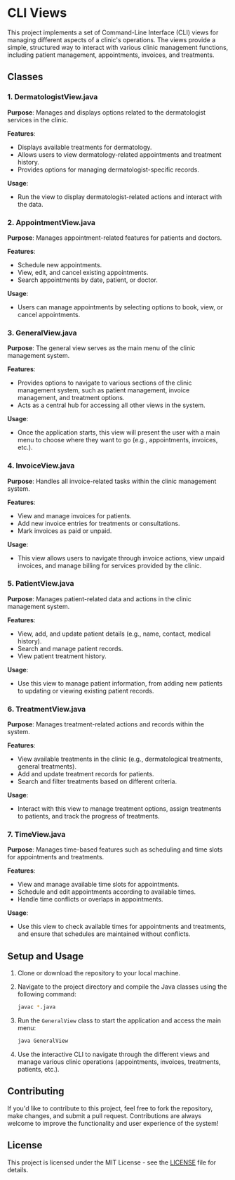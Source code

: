 # CLI Views

This project implements a set of Command-Line Interface (CLI) views for managing different aspects of a clinic's operations. The views provide a simple, structured way to interact with various clinic management functions, including patient management, appointments, invoices, and treatments.

## Classes

### 1. **DermatologistView.java**
**Purpose**: Manages and displays options related to the dermatologist services in the clinic.

**Features**:
- Displays available treatments for dermatology.
- Allows users to view dermatology-related appointments and treatment history.
- Provides options for managing dermatologist-specific records.

**Usage**:
- Run the view to display dermatologist-related actions and interact with the data.

### 2. **AppointmentView.java**
**Purpose**: Manages appointment-related features for patients and doctors.

**Features**:
- Schedule new appointments.
- View, edit, and cancel existing appointments.
- Search appointments by date, patient, or doctor.

**Usage**:
- Users can manage appointments by selecting options to book, view, or cancel appointments.

### 3. **GeneralView.java**
**Purpose**: The general view serves as the main menu of the clinic management system.

**Features**:
- Provides options to navigate to various sections of the clinic management system, such as patient management, invoice management, and treatment options.
- Acts as a central hub for accessing all other views in the system.

**Usage**:
- Once the application starts, this view will present the user with a main menu to choose where they want to go (e.g., appointments, invoices, etc.).

### 4. **InvoiceView.java**
**Purpose**: Handles all invoice-related tasks within the clinic management system.

**Features**:
- View and manage invoices for patients.
- Add new invoice entries for treatments or consultations.
- Mark invoices as paid or unpaid.

**Usage**:
- This view allows users to navigate through invoice actions, view unpaid invoices, and manage billing for services provided by the clinic.

### 5. **PatientView.java**
**Purpose**: Manages patient-related data and actions in the clinic management system.

**Features**:
- View, add, and update patient details (e.g., name, contact, medical history).
- Search and manage patient records.
- View patient treatment history.

**Usage**:
- Use this view to manage patient information, from adding new patients to updating or viewing existing patient records.

### 6. **TreatmentView.java**
**Purpose**: Manages treatment-related actions and records within the system.

**Features**:
- View available treatments in the clinic (e.g., dermatological treatments, general treatments).
- Add and update treatment records for patients.
- Search and filter treatments based on different criteria.

**Usage**:
- Interact with this view to manage treatment options, assign treatments to patients, and track the progress of treatments.

### 7. **TimeView.java**
**Purpose**: Manages time-based features such as scheduling and time slots for appointments and treatments.

**Features**:
- View and manage available time slots for appointments.
- Schedule and edit appointments according to available times.
- Handle time conflicts or overlaps in appointments.

**Usage**:
- Use this view to check available times for appointments and treatments, and ensure that schedules are maintained without conflicts.

## Setup and Usage

1. Clone or download the repository to your local machine.

2. Navigate to the project directory and compile the Java classes using the following command:

    ```bash
    javac *.java
    ```

3. Run the `GeneralView` class to start the application and access the main menu:

    ```bash
    java GeneralView
    ```

4. Use the interactive CLI to navigate through the different views and manage various clinic operations (appointments, invoices, treatments, patients, etc.).

## Contributing

If you'd like to contribute to this project, feel free to fork the repository, make changes, and submit a pull request. Contributions are always welcome to improve the functionality and user experience of the system!

## License

This project is licensed under the MIT License - see the [LICENSE](LICENSE) file for details.